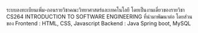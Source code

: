 ระบบลงทะเบียนเพิ่ม-ถอนรายวิชาคณะวิทยาศาสตร์และเทคโนโลยี โดยเป็นงานเดี่ยวของรายวิชา CS264 INTRODUCTION TO SOFTWARE ENGINEERING ที่นำมาพัฒนาต่อ 
โดยส่วนของ Frontend : HTML, CSS, Javascript
Backend : Java Spring boot, MySQL
